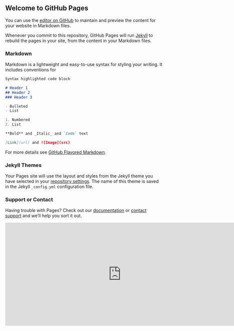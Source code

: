 ## Welcome to GitHub Pages

You can use the [editor on GitHub](https://github.com/kowcher/sandbox/edit/master/index.md) to maintain and preview the content for your website in Markdown files.

Whenever you commit to this repository, GitHub Pages will run [Jekyll](https://jekyllrb.com/) to rebuild the pages in your site, from the content in your Markdown files.

### Markdown

Markdown is a lightweight and easy-to-use syntax for styling your writing. It includes conventions for

```markdown
Syntax highlighted code block

# Header 1
## Header 2
### Header 3

- Bulleted
- List

1. Numbered
2. List

**Bold** and _Italic_ and `Code` text

[Link](url) and ![Image](src)
```

For more details see [GitHub Flavored Markdown](https://guides.github.com/features/mastering-markdown/).

### Jekyll Themes

Your Pages site will use the layout and styles from the Jekyll theme you have selected in your [repository settings](https://github.com/kowcher/sandbox/settings). The name of this theme is saved in the Jekyll `_config.yml` configuration file.

### Support or Contact

Having trouble with Pages? Check out our [documentation](https://help.github.com/categories/github-pages-basics/) or [contact support](https://github.com/contact) and we’ll help you sort it out.

<iframe src="https://cdnapisec.kaltura.com/p/1990051/sp/199005100/embedIframeJs/uiconf_id/30942891/partner_id/1990051/widget_id/0_7ssvzzh3?iframeembed=true&playerId=kaltura_player_588ffb2a6c98f&flashvars[playlistAPI.kpl0Id]=0_mfv6u4a3&flashvars[playlistAPI.autoContinue]=true&flashvars[playlistAPI.autoInsert]=true&flashvars[ks]=&flashvars[mediaProtocol]=rtmp&flashvars[streamerType]=rtmp&flashvars[streamerUrl]=rtmp://www.kaltura.com:1935&flashvars[rtmpFlavors]=1&flashvars[localizationCode]=en" width="740" height="330" allowfullscreen webkitallowfullscreen mozAllowFullScreen frameborder="0"></iframe>

